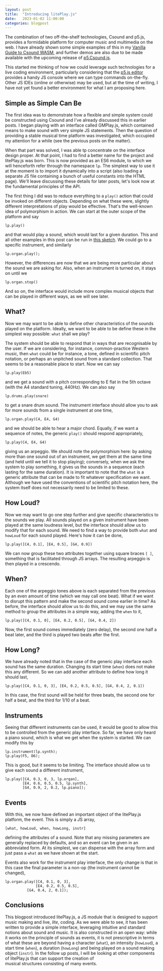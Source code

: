 ```yaml
---
layout: post
title:  "Introducing litePlay.js"
date:   2023-01-02 11:00:00
categories: blogpost
---
```


The combination of two off-the-shelf technologies, Csound and p5.js,
provides a formidable platform for computer music and multimedia on
the web. I have already shown some simple examples of this in my
[Vanilla Guide to Csound WASM](https://vlazzarini.githb.io/vanilla),
and further demos are also due to be made available with the upcoming
release of [p5.Csound.js](https://rorywalsh.github.io/p5.Csound/#/). 

This started me thinking of how we could
leverage such technologies for a live coding environment, particularly
considering that the [p5.js editor](https://editor.p5js.org/) provides
a handy JS console where we can type commands on-the-fly. Other JS
IDEs (online or otherwise) may be used, but at the time of writing, I
have not yet found a better environment for what I am proposing here.


Simple as Simple Can Be
-------

The first idea was to demonstrate how a flexible and simple system
could be constructed using Csound and I've already discussed this in earlier
posts. I began playing with an interface called GMPlay.js, which
contained means to make sound with very simple JS statements. Then the
question of providing a stable musical time platform was investigated,
which occupied my attention for a while (see the previous posts on the
matter). 

When that part was solved, I was able tp concentrate on the interface
design proper. At that point, I had to find a better name for the
project and litePlay.js was born. This is now provided as an
ES6 module, to which we will henceforth refer through the namespace 
`lp`. The simplest way to use it at the moment is to import it
dynamically into a script (also loading a separate JS file containing
a bunch of useful constants into the HTML page). We'll leave discussing
these details for later posts, let's look now at the fundamental principles
of the API.

The first thing I did was to reduce everything to a `play()` action that
could be invoked on different objects. Depending on what these were,
slightly different interpretations of play would be effective. That's
the well-known idea of polymorphism in action. We can start at the
outer scope of the platform and say 

```
lp.play()
```

and that would play a sound, which would last for a given duration.
This and all other examples in this post can be run in [this
sketch](https://editor.p5js.org/vlazzarini/sketches/gSpXKc2sX).
We could go to a specific instrument, and similarly

```
lp.organ.play();
```

However, the differences are now that we are being more particular
about the sound we are asking for. Also, when an instrument is turned
on, it stays on until we 

```
lp.organ.stop()
```

And so on, the interface would include more complex musical objects that
can be played in different ways, as we will see later.

What?
------------

Now we may want to be able to define other characteristics of the
sounds played on the platform. Ideally, we want to be able to be
define these in the simplest way possible: `what` shall we play?

The system should be able to respond that in ways that are
recognisable by the user. If we are considering, for instance, 
common-practice Western music, then `what` could be for instance,
a tone, defined in scientific pitch notation, or perhaps an unpitched
sound from a standard collection. That seems to be a reasonable
place to start. Now we can say

```
lp.play(Eb5)
```

and we get a sound with a pitch corresponding to E flat in the 5th octave (with the
A4 standard tuning, 440Hz). We can also say

```
lp.drums.play(snare)
```

to get a snare drum sound. The instrument interface should allow you to ask for
more sounds from a single instrument at one time,

```
lp.organ.play(C4, E4, G4)
```

and we should be able to hear a major chord. Equally, if we want a
sequence of notes, the generic `play()` should respond appropriately,

```
lp.play(C4, E4, G4)
```

giving us an arpeggio. We should note the polymorphism here: by asking
more than one sound out of an instrument, we get them at the same time
(and held until we tell it to stop playing); conversely, when we ask
the system to play something, it gives us the sounds in a sequence (each lasting
for the same duration). It is important to note that the `what` is a
generic attribute that can be made to fit whatever specification we want.
Although we have used the conventions of scientific pitch notation
here, the system itself does not necessarily need to be limited to
these. 

How Loud?
---------

Now we may want to go one step further and give specific
characteristics to the sounds we play. All sounds played on
a given instrument have been played at the same loudness level,
but the interface should allow us to modify that for each sound.
We need to find a way to provide both `what` and `howLoud` 
for each sound played. Here's how it can be done,


```
lp.play([C4, 0.1], [E4, 0.5], [G4, 0.9])
```

We can now group these two attributes together using square
braces `[ ]`, something that is facilitated through JS arrays. The
resulting arpeggio is then played in a crescendo.

When?
-----

Each one of the arpeggio tones above is each separated from the
previous by an even amount of time (which we may call one beat).
What if we want to disrupt this pattern and make the second sound
come earlier in time? As before, the interface should allow us to do
this, and we may use the same method to group the attributes in a
simple way, adding the `when` to it,

```
lp.play([C4, 0.1, 0], [E4, 0.2, 0.5], [G4, 0.4, 2])
```

Now, the first sound comes immediately (zero delay), the
second one half a beat later, and the third is played two beats
after the first.

How Long?
-----

We have already noted that in the case of the generic play
interface each sound has the same duration. Changing its
start time (`when`) does not make this any different. So we
can add another attribute to define how long it should last,

```
lp.play([C4, 0.1, 0, 3], [E4, 0.2, 0.5, 0.5], [G4, 0.4, 2, 0.1])
```

In this case, the first sound will be held for three beats, the second
one for half a beat, and the third for 1/10 of a beat.

Instruments
-----

Seeing that different instruments can be used, it would be good to 
allow this to be controlled from the generic play interface. So far,
we have only heard a piano sound, which is what we get when
the system is started. We can modify this by

```
lp.instrument(lp.synth);
lp.play(F5, D6);
```

This is good, but it seems to be limiting. The interface should allow
us to give each sound a different instrument,


```
lp.play([C4, 0.3, 0, 3, lp.organ], 
        [E4, 0.6, 0.5, 0.5, lp.synth], 
        [G4, 0.9, 2, 0.2, lp.piano]);
```

Events
-----

With this, we now have defined an important object of the litePlay.js
platform, the event. This is simply a JS array,

```
[what, howLoud, when, howLong, instr]
```

defining the attributes of a sound. Note that any missing parameters
are generally replaced by defaults, and so an event can be given in an
abbreviated form. At its simplest, we can dispense with the array form
and just pass a `what` as we have shown at the start.

Events also work for the instrument play interface, the only change is
that in this case the final parameter is a non-op (the instrument
cannot be changed),

```
lp.organ.play([C4, 0.1, 0, 3], 
              [E4, 0.2, 0.5, 0.5], 
	      [G4, 0.4, 2, 0.1]);
```

Conclusions
--------

This blogpost introduced litePlay.js, a JS module that is designed to
support music making and live, *lite*, coding. As we were able to see,
it has been written to provide a simple interface, leveraging
intuitive and standard notions about sound and music. It is also
constructed in an open way: while it works on the principle of sounds
as events, it is not prescriptive in terms of what these are beyond
having a character (`what`), an intensity (`howLoud`), a start time
(`when`), a duration (`howLong`) and being played on a sound making
object (`instr`). In the follow up posts, I will be looking at other
components of litePlay.js that can support the creation of  
musical structures consisting of many events.




